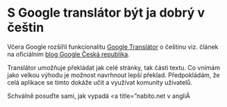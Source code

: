 <!--
title : S Google translátor být ja dobrý v češtin
author : Roman Ožana <ozana@omdesign.cz>
date : 9.5.2008 07:30:36
tags : google
-->

# S Google translátor být ja dobrý v češtin

Včera Google rozšířil funkcionalitu [Google Translátor][1] o češtinu viz. článek na oficiálním [blog Google Česká republika][2].

Translátor umožňuje překládat jak celé stránky, tak části textu. Co vnímám jako velkou výhodu je možnost navrhnout lepší překlad. Předpokládám, že celá aplikace se tímto dokáže učit a využívat komunity uživatelů.

Schválně posuďte sami, jak vypadá <a title=&#8221;nabito.net v angli&Auml;

 [1]: http://translate.google.cz "Google Překladač"
 [2]: http://google-cz.blogspot.com/2008/05/peklada-google-cel-internet-vm-le-u.html "Google Česká Republika"